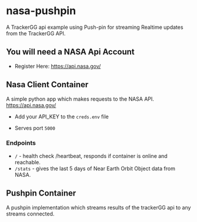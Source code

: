 # nasa-pushpin
A TrackerGG api example using Push-pin for streaming Realtime updates from the TrackerGG API.


## You will need a NASA Api Account
* Register Here: https://api.nasa.gov/


## Nasa Client Container
A simple python app which makes requests to the NASA API. https://api.nasa.gov/

* Add your API_KEY to the `creds.env` file

* Serves port `5000`

### Endpoints

* `/` - health check /heartbeat, responds if container is online and reachable.
* `/stats` - gives the last 5 days of Near Earth Orbit Object data from NASA.

## Pushpin Container
A pushpin implementation which streams results of the trackerGG api to any streams connected.

